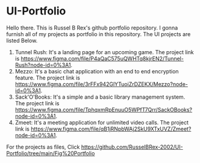 # UI-Portfolio
Hello there. This is Russel B Rex's github portfolio repository. I gonna furnish all of my projects as portfolio in this repository. The UI projects are listed Below.

1) Tunnel Rush: It's a landing page for an upcoming game. The project link is https://www.figma.com/file/P4aQaC575uQWHTq8kjrEN2/Tunnel-Rush?node-id=0%3A1.
2) Mezzo: It's a basic chat application with an end to end encryption feature. The project link is https://www.figma.com/file/3rFFx942GlYTuoiZrDZEKX/Mezzo?node-id=0%3A1.
3) Sack'O'Books: It's a simple and a basic library management system. The project link is https://www.figma.com/file/TphqxmRpEnuuO5WPfT7Qrr/SackOBooks?node-id=0%3A1.
4) Zmeet: It's a meeting application for unlimited video calls. The project link is https://www.figma.com/file/qB1jRNpbWAj2SkU9XTxUVZ/Zmeet?node-id=0%3A1.

For the projects as files, Click https://github.com/RusselBRex-2002/UI-Portfolio/tree/main/Fig%20Portfolio
